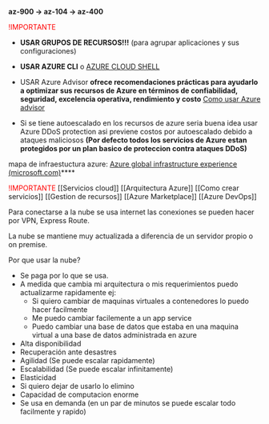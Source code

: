 **az-900 -> az-104 -> az-400**

<font color="red">!IMPORTANTE</font>
- **USAR GRUPOS DE RECURSOS!!!** (para agrupar aplicaciones y sus configuraciones)

- **USAR AZURE CLI** o [AZURE CLOUD SHELL](https://youtu.be/8JHY0xPssb8?list=PLGjZwEtPN7j-Q59JYso3L4_yoCjj2syrM&t=353)

- USAR Azure Advisor **ofrece recomendaciones prácticas para ayudarlo a optimizar sus recursos de Azure en términos de confiabilidad, seguridad, excelencia operativa, rendimiento y costo** [Como usar Azure advisor](https://youtu.be/58_6MkB2znI?list=PLGjZwEtPN7j-Q59JYso3L4_yoCjj2syrM&t=95)

- Si se tiene autoescalado en los recursos de azure seria buena idea usar Azure DDoS protection asi previene costos por autoescalado debido a ataques maliciosos **(Por defecto todos los servicios de Azure estan protegidos por un plan basico de proteccion contra ataques DDoS)**

mapa de infraestuctura azure: [Azure global infrastructure experience (microsoft.com)](https://infrastructuremap.microsoft.com/explore)****

<font color="red">!IMPORTANTE</font>
	[[Servicios cloud]]
	[[Arquitectura Azure]]
	[[Como crear servicios]]
	[[Gestion de recursos]]
	[[Azure Marketplace]]
	[[Azure DevOps]]

Para conectarse a la nube se usa internet las conexiones se pueden hacer por VPN, Express Route.

La nube se mantiene muy actualizada a diferencia de un servidor propio o on premise.

Por que usar la nube?
- Se paga por lo que se usa.
- A medida que cambia mi arquitectura o mis requerimientos puedo actualizarme rapidamente ej:
	- Si quiero cambiar de maquinas virtuales a contenedores lo puedo hacer facilmente
	- Me puedo cambiar facilemente a un app service
	- Puedo cambiar una base de datos que estaba en una maquina virtual a una base de datos administrada en azure
- Alta disponibilidad
- Recuperación ante desastres
- Agilidad (Se puede escalar rapidamente)
- Escalabilidad (Se puede escalar infinitamente)
- Elasticidad
- Si quiero dejar de usarlo lo elimino
- Capacidad de computacion enorme
- Se usa en demanda (en un par de minutos se puede escalar todo facilmente y rapido)
